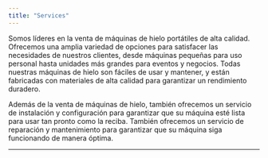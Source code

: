 ```yaml
---
title: "Services"
---
```


Somos líderes en la venta de máquinas de hielo portátiles de alta calidad. Ofrecemos una amplia variedad de opciones para satisfacer las necesidades de nuestros clientes, desde máquinas pequeñas para uso personal hasta unidades más grandes para eventos y negocios. Todas nuestras máquinas de hielo son fáciles de usar y mantener, y están fabricadas con materiales de alta calidad para garantizar un rendimiento duradero.

Además de la venta de máquinas de hielo, también ofrecemos un servicio de instalación y configuración para garantizar que su máquina esté lista para usar tan pronto como la reciba. También ofrecemos un servicio de reparación y mantenimiento para garantizar que su máquina siga funcionando de manera óptima.

---

